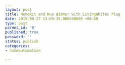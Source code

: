 ```yaml
---
layout: post
title: Homekit and Hue dimmer with LivingWhites Plug
date: 2019-08-27 13:09:35.000000000 +08:00
type: post
parent_id: '0'
published: true
password: ''
status: publish
categories:
- homeautomation

---
```


